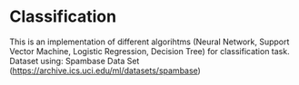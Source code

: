 # Classification
This is an implementation of different algorihtms (Neural Network, Support Vector Machine, Logistic Regression, Decision Tree) for classification task.
Dataset using: Spambase Data Set (https://archive.ics.uci.edu/ml/datasets/spambase)
